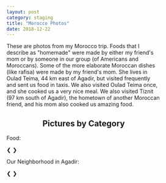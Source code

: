 ```yaml
---
layout: post
category: staging
title: "Morocco Photos"
date: 2018-12-22
---
```


These are photos from my Morocco trip.  Foods that I describe as "homemade" were made by either my friend's mom or by someone in our group (of Americans and Moroccans).  Some of the more elaborate Moroccan dishes (like rafisa) were made by my friend's mom.  She lives in Oulad Teima, 44 km east of Agadir, but visited frequently and sent us food in taxis.  We also visited Oulad Teima once, and she cooked us a very nice meal.  We also visited Tiznit (97 km south of Agadir), the hometown of another Moroccan friend, and his mom also cooked us amazing food. 

<div>
<html>
<head>
<meta name="viewport" content="width=device-width, initial-scale=1">
<style>
* {box-sizing: border-box}
.food_slides, .neighborhood_slides {display: none}
img {vertical-align: middle;}

/* Slideshow container */
.slideshow-container {
  max-width: 1000px;
  position: relative;
  margin: auto;
}

/* Next & previous buttons */
.prev, .next {
  cursor: pointer;
  position: absolute;
  top: 50%;
  width: auto;
  padding: 16px;
  margin-top: -22px;
  color: white;
  font-weight: bold;
  font-size: 18px;
  transition: 0.6s ease;
  border-radius: 0 3px 3px 0;
  user-select: none;
}

/* Position the "next button" to the right */
.next {
  right: 0;
  border-radius: 3px 0 0 3px;
}

/* On hover, add a grey background color */
.prev:hover, .next:hover {
  background-color: #f1f1f1;
  color: black;
}
</style>
</head>
<body>

<h2 style="text-align:center">Pictures by Category</h2>

<p>Food:</p>
<div class="slideshow-container">
  <div class="food_slides">
    <div class="numbertext">1 / 28</div>
    <img src="{{site.url}}/assets/morocco_photos/food/soup_msemen_dates.JPG" style="width:100%">
    <div class="text">harira, oat soup, msemen, dates</div>
  </div>

  <div class="food_slides">
    <div class="numbertext">2 / 28</div>
    <img src="{{site.url}}/assets/morocco_photos/food/rice_vegetables.JPG" style="width:100%">
    <div class="text">rice with vegetables - a restaurant in Tagazhout made this for me</div>
  </div>

  <div class="food_slides">
    <div class="numbertext">3 / 28</div>
    <img src="{{site.url}}/assets/morocco_photos/food/msemen.JPG" style="width:100%">
    <div class="text">msemen</div>
  </div>
  
  <div class="food_slides">
    <div class="numbertext">4 / 28</div>
    <img src="{{site.url}}/assets/morocco_photos/food/harsha_msemen.JPG" style="width:100%">
    <div class="text">neighborhood spot to buy bread, harsha, msemen, and meloui</div>
  </div>
  
  <div class="food_slides">
    <div class="numbertext">5 / 28</div>
    <img src="{{site.url}}/assets/morocco_photos/food/msemen_local.JPG" style="width:100%">
    <div class="text">msemen from the same local shop</div>
  </div>
  
  <div class="food_slides">
    <div class="numbertext">6 / 28</div>
    <img src="{{site.url}}/assets/morocco_photos/food/homemade_rice_veggies.JPG" style="width:100%">
    <div class="text">homemade (by Somayya's mom) rice with veggies (olives, potato, green beans, etc.).  usually eaten with meat but I ate it alone.</div>
  </div>

  <div class="food_slides">
    <div class="numbertext">7 / 28</div>
    <img src="{{site.url}}/assets/morocco_photos/food/moroccan_salad.JPG" style="width:100%">
    <div class="text">homemade moroccan salad</div>
  </div>
  
  <div class="food_slides">
    <div class="numbertext">8 / 28</div>
    <img src="{{site.url}}/assets/morocco_photos/food/sifr.JPG" style="width:100%">
    <div class="text">homemade (by Somayya's mom) sifr (vermicelli noodles with cinnamon, peanuts, sugar, raisins)</div>
  </div>
  
  <div class="food_slides">
    <div class="numbertext">9 / 28</div>
    <img src="{{site.url}}/assets/morocco_photos/food/rafisa.JPG" style="width:100%">
    <div class="text">homemade (by Somayya's mom) rafisa (layers of msemen and lentils)</div>
  </div>
  
  <div class="food_slides">
    <div class="numbertext">10 / 28</div>
    <img src="{{site.url}}/assets/morocco_photos/food/harsha.JPG" style="width:100%">
    <div class="text">harsha (like cornbread)</div>
  </div>
  
  <div class="food_slides">
    <div class="numbertext">11 / 28</div>
    <img src="{{site.url}}/assets/morocco_photos/food/fries_babaganoush_hummus.JPG" style="width:100%">
    <div class="text">homemade fries, babaganoush, and hummus</div>
  </div>
  
  <div class="food_slides">
    <div class="numbertext">12 / 28</div>
    <img src="{{site.url}}/assets/morocco_photos/food/ziyad_salad.JPG" style="width:100%">
    <div class="text">homemade salad</div>
  </div>
  
  <div class="food_slides">
    <div class="numbertext">13 / 28</div>
    <img src="{{site.url}}/assets/morocco_photos/food/breakfast_condiments.JPG" style="width:100%">
    <div class="text">spreads to be eaten with bread during breakfast</div>
  </div>
  
  <div class="food_slides">
    <div class="numbertext">14 / 28</div>
    <img src="{{site.url}}/assets/morocco_photos/food/tiznit_salad.JPG" style="width:100%">
    <div class="text">homemade salad in Tiznit</div>
  </div>
  
  <div class="food_slides">
    <div class="numbertext">15 / 28</div>
    <img src="{{site.url}}/assets/morocco_photos/food/basmati_rice.JPG" style="width:100%">
    <div class="text">basmati rice in Tiznit</div>
  </div>
  
  <div class="food_slides">
    <div class="numbertext">16 / 28</div>
    <img src="{{site.url}}/assets/morocco_photos/food/vegetables_tiznit.JPG" style="width:100%">
    <div class="text">vegetables in Tiznit</div>
  </div>
  
  <div class="food_slides">
    <div class="numbertext">17 / 28</div>
    <img src="{{site.url}}/assets/morocco_photos/food/mango.JPG" style="width:100%">
    <div class="text">sliced mango in Tiznit</div>
  </div>
  
  <div class="food_slides">
    <div class="numbertext">18 / 28</div>
    <img src="{{site.url}}/assets/morocco_photos/food/vegetable_pasta_tiznit.JPG" style="width:100%">
    <div class="text">vegetable pasta at a restaurant in Tiznit</div>
  </div>
  
  <div class="food_slides">
    <div class="numbertext">19 / 28</div>
    <img src="{{site.url}}/assets/morocco_photos/food/banana_smoothie_tiznit.JPG" style="width:100%">
    <div class="text">banana smoothie in Tiznit</div>
  </div>
  
  <div class="food_slides">
    <div class="numbertext">20 / 28</div>
    <img src="{{site.url}}/assets/morocco_photos/food/breakfast_tiznit.JPG" style="width:100%">
    <div class="text">breakfast at Le Nid d'aigle</div>
  </div>
  
  <div class="food_slides">
    <div class="numbertext">21 / 28</div>
    <img src="{{site.url}}/assets/morocco_photos/food/beer.JPG" style="width:100%">
    <div class="text">beer at Le Nid d'aigle, celebrating my friend who paraglided!</div>
  </div>
  
  <div class="food_slides">
    <div class="numbertext">22 / 28</div>
    <img src="{{site.url}}/assets/morocco_photos/food/olives.JPG" style="width:100%">
    <div class="text">olives at Le Nid d'aigle</div>
  </div>
  
  <div class="food_slides">
    <div class="numbertext">23 / 28</div>
    <img src="{{site.url}}/assets/morocco_photos/food/sandwich.JPG" style="width:100%">
    <div class="text">sandwich in Sidi Ifni</div>
  </div>
  
  <div class="food_slides">
    <div class="numbertext">24 / 28</div>
    <img src="{{site.url}}/assets/morocco_photos/food/homemade_babaganoush.JPG" style="width:100%">
    <div class="text">homemade babaganoush</div>
  </div>
  
  <div class="food_slides">
    <div class="numbertext">25 / 28</div>
    <img src="{{site.url}}/assets/morocco_photos/food/homemade_lunch.JPG" style="width:100%">
    <div class="text">homemade lunch (bread, babaganoush, salsa, roasted vegetables</div>
  </div>
  
  <div class="food_slides">
    <div class="numbertext">26 / 28</div>
    <img src="{{site.url}}/assets/morocco_photos/food/pizza.JPG" style="width:100%">
    <div class="text">pizza from taco place in Adrar.  They didn't have vegetarian pizza on the menu, so this was a special order.  I even saw him go to the shop next door to buy the zucchini, bell pepper, and eggplant.</div>
  </div>
  
  <div class="food_slides">
    <div class="numbertext">27 / 28</div>
    <img src="{{site.url}}/assets/morocco_photos/food/homemade_rice_sauce.JPG" style="width:100%">
    <div class="text">homemade rice with tomato sauce and bell pepper</div>
  </div>
  
  <div class="food_slides">
    <div class="numbertext">28 / 28</div>
    <img src="{{site.url}}/assets/morocco_photos/food/vegetable_curry_rice.JPG" style="width:100%">
    <div class="text">vegetable curry with rice.  Melissa brought Japanese curry from the US and she made it for our Moroccan hosts.</div>
  </div>

  <a class="prev" onclick="plusSlides(-1, 0)">&#10094;</a>
  <a class="next" onclick="plusSlides(1, 0)">&#10095;</a>
</div>

<p>Our Neighborhood in Agadir:</p>
<div class="slideshow-container">
  <div class="neighborhood_slides">
    <div class="numbertext">1 / 3</div>
    <img src="{{site.url}}/assets/morocco_photos/neighborhood/apartment.JPG" style="width:100%">
    <div class="text">our apartment</div>
  </div>

  <div class="neighborhood_slides">
    <div class="numbertext">2 / 3</div>
    <img src="{{site.url}}/assets/morocco_photos/neighborhood/neighborhood_houses.JPG" style="width:100%">
    <div class="text">nice houses in our neighborhood</div>
  </div>

  <div class="neighborhood_slides">
    <div class="numbertext">3 / 3</div>
    <img src="{{site.url}}/assets/morocco_photos/neighborhood/donkey.JPG" style="width:100%">
    <div class="text">our neighborhood donkey (this photo was taken from the doorstep of our apartment)</div>
  </div>

  <a class="prev" onclick="plusSlides(-1, 1)">&#10094;</a>
  <a class="next" onclick="plusSlides(1, 1)">&#10095;</a>
</div>

<script>
var slideIndex = [1,1];
var slideId = ["food_slides", "neighborhood_slides"]
showSlides(1, 0);
showSlides(1, 1);

function plusSlides(n, no) {
  showSlides(slideIndex[no] += n, no);
}

function showSlides(n, no) {
  var i;
  var x = document.getElementsByClassName(slideId[no]);
  if (n > x.length) {slideIndex[no] = 1}    
  if (n < 1) {slideIndex[no] = x.length}
  for (i = 0; i < x.length; i++) {
     x[i].style.display = "none";  
  }
  x[slideIndex[no]-1].style.display = "block";  
}
</script>

</body>
</html> 
</div>